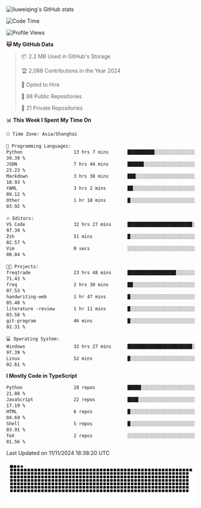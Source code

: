 ![liuweiqing's GitHub stats](https://github-readme-stats.vercel.app/api?username=14790897&show_icons=true&locale=cn&include_all_commits=true&count_private=true)

<!--START_SECTION:waka-->
![Code Time](http://img.shields.io/badge/Code%20Time-1%2C583%20hrs%205%20mins-blue)

![Profile Views](http://img.shields.io/badge/Profile%20Views-19-blue)

**🐱 My GitHub Data** 

> 📦 2.2 MB Used in GitHub's Storage 
 > 
> 🏆 2,088 Contributions in the Year 2024
 > 
> 💼 Opted to Hire
 > 
> 📜 88 Public Repositories 
 > 
> 🔑 21 Private Repositories 
 > 
📊 **This Week I Spent My Time On** 

```text
🕑︎ Time Zone: Asia/Shanghai

💬 Programming Languages: 
Python                   13 hrs 7 mins       ██████████░░░░░░░░░░░░░░░   39.39 % 
JSON                     7 hrs 44 mins       ██████░░░░░░░░░░░░░░░░░░░   23.23 % 
Markdown                 3 hrs 38 mins       ███░░░░░░░░░░░░░░░░░░░░░░   10.93 % 
YAML                     3 hrs 2 mins        ██░░░░░░░░░░░░░░░░░░░░░░░   09.12 % 
Other                    1 hr 18 mins        █░░░░░░░░░░░░░░░░░░░░░░░░   03.92 % 

🔥 Editors: 
VS Code                  32 hrs 27 mins      ████████████████████████░   97.39 % 
Zsh                      51 mins             █░░░░░░░░░░░░░░░░░░░░░░░░   02.57 % 
Vim                      0 secs              ░░░░░░░░░░░░░░░░░░░░░░░░░   00.04 % 

🐱‍💻 Projects: 
freqtrade                23 hrs 48 mins      ██████████████████░░░░░░░   71.43 % 
freq                     2 hrs 30 mins       ██░░░░░░░░░░░░░░░░░░░░░░░   07.53 % 
handwriting-web          1 hr 47 mins        █░░░░░░░░░░░░░░░░░░░░░░░░   05.40 % 
literature -review       1 hr 11 mins        █░░░░░░░░░░░░░░░░░░░░░░░░   03.58 % 
git-program              46 mins             █░░░░░░░░░░░░░░░░░░░░░░░░   02.31 % 

💻 Operating System: 
Windows                  32 hrs 27 mins      ████████████████████████░   97.39 % 
Linux                    52 mins             █░░░░░░░░░░░░░░░░░░░░░░░░   02.61 % 
```

**I Mostly Code in TypeScript** 

```text
Python                   28 repos            █████░░░░░░░░░░░░░░░░░░░░   21.88 % 
JavaScript               22 repos            ████░░░░░░░░░░░░░░░░░░░░░   17.19 % 
HTML                     6 repos             █░░░░░░░░░░░░░░░░░░░░░░░░   04.69 % 
Shell                    5 repos             █░░░░░░░░░░░░░░░░░░░░░░░░   03.91 % 
TeX                      2 repos             ░░░░░░░░░░░░░░░░░░░░░░░░░   01.56 % 
```




 Last Updated on 11/11/2024 18:38:20 UTC
<!--END_SECTION:waka-->

<picture>
  <source media="(prefers-color-scheme: dark)" srcset="https://raw.githubusercontent.com/14790897/14790897/output/github-contribution-grid-snake-dark.svg" />
  <source media="(prefers-color-scheme: light)" srcset="https://raw.githubusercontent.com/14790897/14790897/output/github-contribution-grid-snake.svg" />
  <img alt="github-snake" src="https://raw.githubusercontent.com/14790897/14790897/output/github-contribution-grid-snake.svg" />
</picture>

